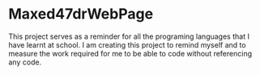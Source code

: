 # Maxed47drWebPage
This project serves as a reminder for all the programing languages that I have learnt at school. I am creating this project to remind myself and to measure the work required for me to be able to code without referencing any code.

